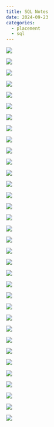 ```yaml
---
title: SQL Notes
date: 2024-09-23
categories:
  - placement
  - sql
---
```



<a name="br1"></a> 

![](/images/2Q==)

<a name="br2"></a> 

![](/images/2Q==)

<a name="br3"></a> 

![](/images/Z)

<a name="br4"></a> 

![](/images/Z)

<a name="br5"></a> 

![](/images/Z)

<a name="br6"></a> 

![](/images/2Q==)

<a name="br7"></a> 

![](/images/Z)

<a name="br8"></a> 

![](/images/9k=)

<a name="br9"></a> 

![](/images/9k=)

<a name="br10"></a> 

![](/images/9k=)

<a name="br11"></a> 

![](/images/2Q==)

<a name="br12"></a> 

![](/images/Z)

<a name="br13"></a> 

![](/images/Z)

<a name="br14"></a> 

![](/images/2Q==)

<a name="br15"></a> 

![](/images/2Q==)

<a name="br16"></a> 

![](/images/2Q==)

<a name="br17"></a> 

![](/images/2Q==)

<a name="br18"></a> 

![](/images/2Q==)

<a name="br19"></a> 

![](/images/9k=)

<a name="br20"></a> 

![](/images/2Q==)

<a name="br21"></a> 

![](/images/Z)

<a name="br22"></a> 

![](/images/2Q==)

<a name="br23"></a> 

![](/images/9k=)

<a name="br24"></a> 

![](/images/9k=)

<a name="br25"></a> 

![](/images/2Q==)

<a name="br26"></a> 

![](/images/9k=)

<a name="br27"></a> 

![](/images/2Q==)

<a name="br28"></a> 

![](/images/2Q==)

<a name="br29"></a> 

![](/images/Z)


<a name="br30"></a> 

![](/images/Z)

<a name="br31"></a> 

![](/images/Z)


<a name="br32"></a> 

![](/images/9k=)


<a name="br33"></a> 

![](/images/9k=)

<a name="br34"></a> 

![](/images/9k=)
